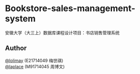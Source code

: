 # Bookstore-sales-management-system
安徽大学（大三上）数据库课程设计项目：书店销售管理系统

## Author
[@lolimay](https://github.com/lolimay) (E21714049 梅世祺)  
[@laplace](https://github.com/CSGlobalOffensive) (M91714045 周博文)